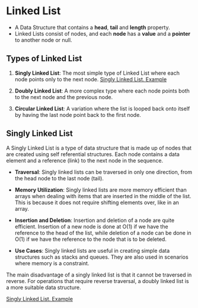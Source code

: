 # Linked List

- A Data Structure that contains a **head**, **tail** and **length** property.
- Linked Lists consist of nodes, and each **node** has a **value** and a **pointer** to another node or null.

## Types of Linked List

1. **Singly Linked List**: The most simple type of Linked List where each node points only to the next node. [Singly Linked List. Example](/Data-Structures/LinkedList/singlyLinkedList.js)

2. **Doubly Linked List**: A more complex type where each node points both to the next node and the previous node.

3. **Circular Linked List**: A variation where the list is looped back onto itself by having the last node point back to the first node.

## Singly Linked List

A Singly Linked List is a type of data structure that is made up of nodes that are created using self referential structures. Each node contains a data element and a reference (link) to the next node in the sequence.

- **Traversal**: Singly linked lists can be traversed in only one direction, from the head node to the last node (tail).

- **Memory Utilization**: Singly linked lists are more memory efficient than arrays when dealing with items that are inserted in the middle of the list. This is because it does not require shifting elements over, like in an array.

- **Insertion and Deletion**: Insertion and deletion of a node are quite efficient. Insertion of a new node is done at O(1) if we have the reference to the head of the list, while deletion of a node can be done in O(1) if we have the reference to the node that is to be deleted.

- **Use Cases**: Singly linked lists are useful in creating simple data structures such as stacks and queues. They are also used in scenarios where memory is a constraint.

The main disadvantage of a singly linked list is that it cannot be traversed in reverse. For operations that require reverse traversal, a doubly linked list is a more suitable data structure.

[Singly Linked List. Example](/Data-Structures/LinkedList/singlyLinkedList.js)

